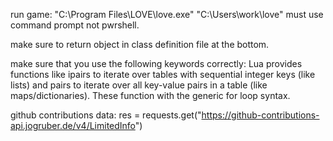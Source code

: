 run game: "C:\Program Files\LOVE\love.exe" "C:\Users\work\love"
must use command prompt not pwrshell. 


make sure to return object in class definition file at the bottom. 

make sure that you use the following keywords correctly: 
Lua provides functions like ipairs to iterate over tables with sequential integer keys (like lists) and pairs to iterate over all key-value pairs in a table (like maps/dictionaries). These function with the generic for loop syntax.


github contributions data: 
res = requests.get("https://github-contributions-api.jogruber.de/v4/LimitedInfo")